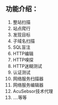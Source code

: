 
## 功能介绍：
1. 整站扫描
2. 站点爬行
3. 发现目标
4. 子域名扫描
5. SQL盲注
6. HTTP编辑
7. HTTP嗅探
8. HTTP迷糊测试
9. 认证测试
10. 网络服务扫描器
11. 网络服务编辑器
12. AcuSebsor技术代理
13. ....等等